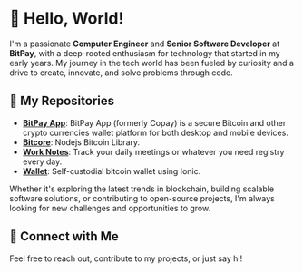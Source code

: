 <!--
**cmgustavo/cmgustavo** is a ✨ _special_ ✨ repository because its `README.md` (this file) appears on your GitHub profile.

Here are some ideas to get you started:

- 🔭 I’m currently working on ...
- 🌱 I’m currently learning ...
- 👯 I’m looking to collaborate on ...
- 🤔 I’m looking for help with ...
- 💬 Ask me about ...
- 📫 How to reach me: ...
- 😄 Pronouns: ...
- ⚡ Fun fact: ...
-->

# 👋 Hello, World!

I'm a passionate **Computer Engineer** and **Senior Software Developer** at **BitPay**, with a deep-rooted enthusiasm for technology that started in my early years. My journey in the tech world has been fueled by curiosity and a drive to create, innovate, and solve problems through code.

## 🔧 My Repositories

- **[BitPay App](https://github.com/cmgustavo/bitpay-app)**: BitPay App (formerly Copay) is a secure Bitcoin and other crypto currencies wallet platform for both desktop and mobile devices.
- **[Bitcore](https://github.com/cmgustavo/bitcore)**: Nodejs Bitcoin Library.
- **[Work Notes](https://github.com/cmgustavo/work-notes)**: Track your daily meetings or whatever you need registry every day.
- **[Wallet](https://github.com/cmgustavo/wallet)**: Self-custodial bitcoin wallet using Ionic.

Whether it's exploring the latest trends in blockchain, building scalable software solutions, or contributing to open-source projects, I'm always looking for new challenges and opportunities to grow.

## 🌟 Connect with Me

Feel free to reach out, contribute to my projects, or just say hi!
